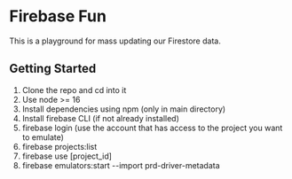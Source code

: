 # Firebase Fun
This is a playground for mass updating our Firestore data.
## Getting Started
1. Clone the repo and cd into it
2. Use node >= 16
3. Install dependencies using npm (only in main directory)
4. Install firebase CLI (if not already installed)
5. firebase login (use the account that has access to the project you want to emulate)
6. firebase projects:list
7. firebase use [project_id]
8. firebase emulators:start --import prd-driver-metadata